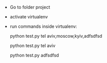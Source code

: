 - Go to folder project
- activate virtualenv

- run commands inside virtualenv:

    python test.py tel aviv,moscow,kyiv,adfsdfsd

    python test.py tel aviv

    python test.py adfsdfsd
